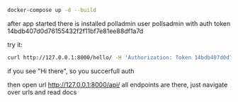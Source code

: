 ```sh
docker-compose up -d --build
```
after app started there is installed polladmin user pollsadmin with auth token 14bdb407d0d76155432f2f11bf7e81ee88df1a7d

try it:
```sh
curl http://127.0.0.1:8000/hello/ -H 'Authorization: Token 14bdb407d0d76155432f2f11bf7e81ee88df1a7d'
```
if you see "Hi there", so you succerfull auth

then open url http://127.0.0.1:8000/api/ all endpoints are there, just navigate over urls and read docs
